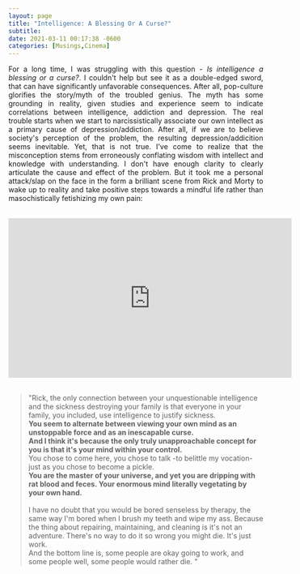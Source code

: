 ```yaml
---
layout: page
title: "Intelligence: A Blessing Or A Curse?"
subtitle: 
date: 2021-03-11 00:17:38 -0600
categories: [Musings,Cinema]
---
```



<p align="justify"> For a long time, I was struggling with this question - <i>Is intelligence a blessing or a curse?</i>. I couldn't help but see it as a double-edged sword, that can have significantly unfavorable consequences. After all, pop-culture glorifies the story/myth of the troubled genius. The myth has some grounding in reality, given studies and experience seem to indicate correlations between intelligence, addiction and depression. The real trouble starts when we start to narcissistically associate our own intellect as a primary cause of depression/addiction. After all, if we are to believe society's perception of the problem, the resulting depression/addicition seems inevitable. Yet, that is not true. I've come to realize that the misconception stems from erroneously conflating wisdom with intellect and knowledge with understanding. I don't have enough clarity to clearly articulate the cause and effect of the problem. But it took me a personal attack/slap on the face in the form a brilliant scene from Rick and Morty to wake up to reality and take positive steps towards a mindful life rather than masochistically fetishizing my own pain:   </p> <br>


<center>
<iframe width="560" height="315" src="https://www.youtube.com/embed/VvB8h5LNpwA" frameborder="0" allow="accelerometer; autoplay; clipboard-write; encrypted-media; gyroscope; picture-in-picture" allowfullscreen></iframe>
</center>

<br>

<blockquote>
"Rick, the only connection between your unquestionable intelligence and the sickness destroying your family is that everyone in your family, you included, use intelligence to justify sickness. <br>
    <b>You seem to alternate between viewing your own mind as an unstoppable force and as an inescapable curse. <br>
    And I think it's because the only truly unapproachable concept for you is that it's your mind within your control. </b> <br>
    You chose to come here, you chose to talk -to belittle my vocation- just as you chose to become a pickle.  <br>
    <b>You are the master of your universe, and yet you are dripping with rat blood and feces. Your enormous mind literally vegetating by your own hand. </b> <br> <br> 
I have no doubt that you would be bored senseless by therapy, the same way I'm bored when I brush my teeth and wipe my ass. Because the thing about repairing, maintaining, and cleaning is it's not an adventure. There's no way to do it so wrong you might die. It's just work. <br> 
    And the bottom line is, some people are okay going to work, and some people well, some people would rather die. "
</blockquote>